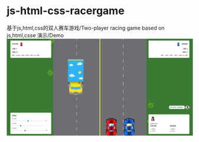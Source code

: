 
# js-html-css-racergame
基于js,html,css的双人赛车游戏/Two-player racing game based on js,html,csse
演示/Demo
![Raw GitHub Image](https://raw.githubusercontent.com/ikun9527z/js-html-css-racergame/master/DemoPictures.png)
